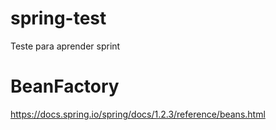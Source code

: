 # spring-test
Teste para aprender sprint 


# BeanFactory

https://docs.spring.io/spring/docs/1.2.3/reference/beans.html